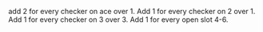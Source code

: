 add 2 for every checker on ace over 1. 
Add 1 for every checker on 2 over 1. 
Add 1 for every checker on 3 over 3. 
Add 1 for every open slot 4-6. 